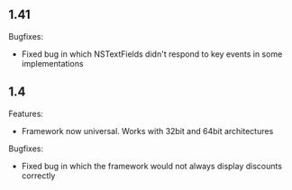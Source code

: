 ## 1.41
Bugfixes:
- Fixed bug in which NSTextFields didn't respond to key events in some implementations

## 1.4
Features:
- Framework now universal. Works with 32bit and 64bit architectures

Bugfixes:
- Fixed bug in which the framework would not always display discounts correctly
